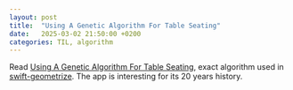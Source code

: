 ```yaml
---
layout: post
title:  "Using A Genetic Algorithm For Table Seating"
date:   2025-03-02 21:50:00 +0200
categories: TIL, algorithm
---
```

Read [Using A Genetic Algorithm For Table Seating](https://www.perfecttableplan.com/html/genetic_algorithm.html), exact algorithm used in [swift-geometrize](https://github.com/valeriyvan/swift-geometrize). The app is interesting for its 20 years history.
